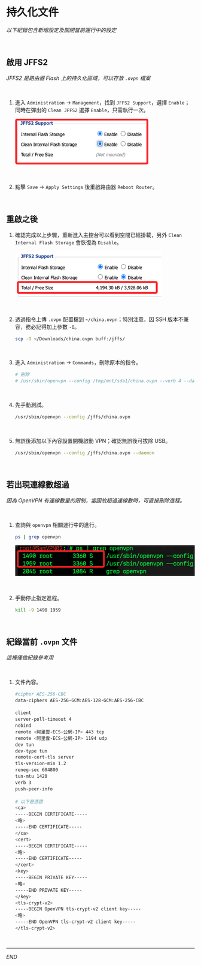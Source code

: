 # 持久化文件

_以下紀錄包含新增設定及關閉當前運行中的設定_

<br>

## 啟用 JFFS2

_JFFS2 是路由器 Flash 上的持久化區域，可以存放 `.ovpn` 檔案_

<br>

1. 進入 `Administration` → `Management`，找到 `JFFS2 Support`，選擇 `Enable`；同時在彈出的 `Clean JFFS2` 選擇 `Enable`，只需執行一次。

    ![](images/img_120.png)

<br>

2. 點擊 `Save` → `Apply Settings` 後重啟路由器 `Reboot Router`。

<br>

## 重啟之後

1. 確認完成以上步驟，重新進入主控台可以看到空間已經掛載，另外 `Clean Internal Flash Storage` 會恢復為 `Disable`。

    ![](images/img_121.png)

<br>

2. 透過指令上傳 `.ovpn` 配置檔到 `~/china.ovpn`；特別注意，因 SSH 版本不兼容，務必記得加上參數 `-O`。

    ```bash
    scp -O ~/Downloads/china.ovpn buff:/jffs/
    ```

<br>

3. 進入 `Administration` → `Commands`，刪除原本的指令。

    ```bash
    # 刪除
    # /usr/sbin/openvpn --config /tmp/mnt/sda1/china.ovpn --verb 4 --daemon
    ```

<br>

4. 先手動測試。

    ```bash
    /usr/sbin/openvpn --config /jffs/china.ovpn
    ```

<br>

5. 無誤後添加以下內容設置開機啟動 VPN；確認無誤後可拔除 USB。

    ```bash
    /usr/sbin/openvpn --config /jffs/china.ovpn --daemon
    ```

<br>

## 若出現連線數超過

_因為 OpenVPN 有連線數量的限制，當因故超過連線數時，可直接刪除進程。_

<br>

1. 查詢與 `openvpn` 相關運行中的進行。

    ```bash
    ps | grep openvpn
    ```

    ![](images/img_122.png)

<br>

2. 手動停止指定進程。

    ```bash
    kill -9 1490 1959
    ```

<br>

## 紀錄當前 `.ovpn` 文件

_這裡僅做紀錄參考用_

<br>

1. 文件內容。

    ```bash
    #cipher AES-256-CBC
    data-ciphers AES-256-GCM:AES-128-GCM:AES-256-CBC

    client
    server-poll-timeout 4
    nobind
    remote <阿里雲-ECS-公網-IP> 443 tcp
    remote <阿里雲-ECS-公網-IP> 1194 udp
    dev tun
    dev-type tun
    remote-cert-tls server
    tls-version-min 1.2
    reneg-sec 604800
    tun-mtu 1420
    verb 3
    push-peer-info

    # 以下是憑證
    <ca>
    -----BEGIN CERTIFICATE-----
    <略>
    -----END CERTIFICATE-----
    </ca>
    <cert>
    -----BEGIN CERTIFICATE-----
    <略>
    -----END CERTIFICATE-----
    </cert>
    <key>
    -----BEGIN PRIVATE KEY-----
    <略>
    -----END PRIVATE KEY-----
    </key>
    <tls-crypt-v2>
    -----BEGIN OpenVPN tls-crypt-v2 client key-----
    <略>
    -----END OpenVPN tls-crypt-v2 client key-----
    </tls-crypt-v2>
    ```

<br>

___

_END_